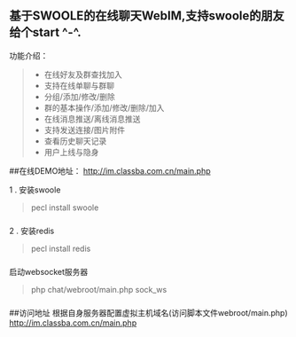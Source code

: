 ## 基于SWOOLE的在线聊天WebIM,支持swoole的朋友给个start  ^-^.
功能介绍：
> - 在线好友及群查找加入
> - 支持在线单聊与群聊
> - 分组/添加/修改/删除
> - 群的基本操作/添加/修改/删除/加入
> - 在线消息推送/离线消息推送
> - 支持发送连接/图片附件
> - 查看历史聊天记录
> - 用户上线与隐身

##在线DEMO地址：
http://im.classba.com.cn/main.php

1 . 安装swoole 
>  pecl install swoole

### 

2 . 安装redis
>  pecl install redis

### 

启动websocket服务器

> php   chat/webroot/main.php sock_ws
### 

##访问地址
根据自身服务器配置虚拟主机域名(访问脚本文件webroot/main.php)
http://im.classba.com.cn/main.php
